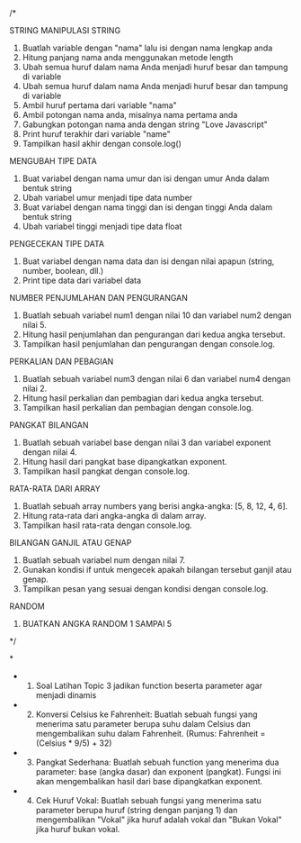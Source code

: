 /\*

STRING
MANIPULASI STRING

1. Buatlah variable dengan "nama" lalu isi dengan nama lengkap anda
2. Hitung panjang nama anda menggunakan metode length
3. Ubah semua huruf dalam nama Anda menjadi huruf besar dan tampung di variable
4. Ubah semua huruf dalam nama Anda menjadi huruf besar dan tampung di variable
5. Ambil huruf pertama dari variable "nama"
6. Ambil potongan nama anda, misalnya nama pertama anda
7. Gabungkan potongan nama anda dengan string "Love Javascript"
8. Print huruf terakhir dari variable "name"
9. Tampilkan hasil akhir dengan console.log()

MENGUBAH TIPE DATA

1. Buat variabel dengan nama umur dan isi dengan umur Anda dalam bentuk string
2. Ubah variabel umur menjadi tipe data number
3. Buat variabel dengan nama tinggi dan isi dengan tinggi Anda dalam bentuk string
4. Ubah variabel tinggi menjadi tipe data float

PENGECEKAN TIPE DATA

1. Buat variabel dengan nama data dan isi dengan nilai apapun (string, number, boolean, dll.)
2. Print tipe data dari variabel data

NUMBER
PENJUMLAHAN DAN PENGURANGAN

1. Buatlah sebuah variabel num1 dengan nilai 10 dan variabel num2 dengan nilai 5.
2. Hitung hasil penjumlahan dan pengurangan dari kedua angka tersebut.
3. Tampilkan hasil penjumlahan dan pengurangan dengan console.log.

PERKALIAN DAN PEBAGIAN

1. Buatlah sebuah variabel num3 dengan nilai 6 dan variabel num4 dengan nilai 2.
2. Hitung hasil perkalian dan pembagian dari kedua angka tersebut.
3. Tampilkan hasil perkalian dan pembagian dengan console.log.

PANGKAT BILANGAN

1. Buatlah sebuah variabel base dengan nilai 3 dan variabel exponent dengan nilai 4.
2. Hitung hasil dari pangkat base dipangkatkan exponent.
3. Tampilkan hasil pangkat dengan console.log.

RATA-RATA DARI ARRAY

1. Buatlah sebuah array numbers yang berisi angka-angka: [5, 8, 12, 4, 6].
2. Hitung rata-rata dari angka-angka di dalam array.
3. Tampilkan hasil rata-rata dengan console.log.

BILANGAN GANJIL ATAU GENAP

1. Buatlah sebuah variabel num dengan nilai 7.
2. Gunakan kondisi if untuk mengecek apakah bilangan tersebut ganjil atau genap.
3. Tampilkan pesan yang sesuai dengan kondisi dengan console.log.

RANDOM

1. BUATKAN ANGKA RANDOM 1 SAMPAI 5

\*/

\*

- 1. Soal Latihan Topic 3 jadikan function beserta parameter agar menjadi dinamis
- 2.  Konversi Celsius ke Fahrenheit: Buatlah sebuah fungsi yang menerima satu parameter berupa suhu dalam Celsius dan mengembalikan suhu dalam Fahrenheit. (Rumus: Fahrenheit = (Celsius \* 9/5) + 32)
- 3.  Pangkat Sederhana: Buatlah sebuah function yang menerima dua parameter: base (angka dasar) dan exponent (pangkat). Fungsi ini akan mengembalikan hasil dari base dipangkatkan exponent.
- 4.  Cek Huruf Vokal: Buatlah sebuah fungsi yang menerima satu parameter berupa huruf (string dengan panjang 1) dan mengembalikan "Vokal" jika huruf adalah vokal dan "Bukan Vokal" jika huruf bukan vokal.
